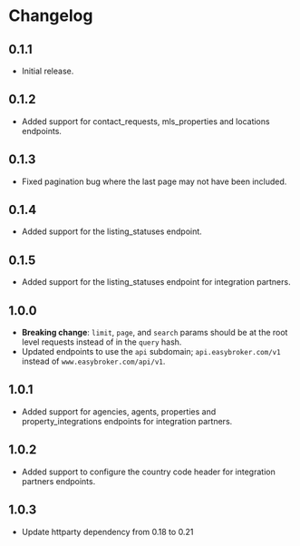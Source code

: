 # Changelog

## 0.1.1
* Initial release.

## 0.1.2
* Added support for contact_requests, mls_properties and locations endpoints.

## 0.1.3
* Fixed pagination bug where the last page may not have been included.

## 0.1.4
* Added support for the listing_statuses endpoint.

## 0.1.5
* Added support for the listing_statuses endpoint for integration partners.

## 1.0.0
* **Breaking change**: `limit`, `page`, and `search` params should be at the root level requests instead of in the `query` hash.
* Updated endpoints to use the `api` subdomain; `api.easybroker.com/v1` instead of `www.easybroker.com/api/v1`.

## 1.0.1
* Added support for agencies, agents, properties and property_integrations endpoints for integration partners.

## 1.0.2
* Added support to configure the country code header for integration partners endpoints.

## 1.0.3
* Update httparty dependency from 0.18 to 0.21
